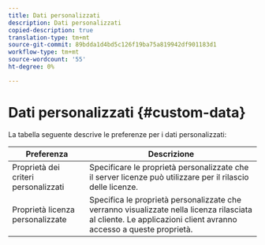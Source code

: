 ```yaml
---
title: Dati personalizzati
description: Dati personalizzati
copied-description: true
translation-type: tm+mt
source-git-commit: 89bdda1d4bd5c126f19ba75a819942df901183d1
workflow-type: tm+mt
source-wordcount: '55'
ht-degree: 0%

---
```



# Dati personalizzati {#custom-data}

La tabella seguente descrive le preferenze per i dati personalizzati:

| Preferenza | Descrizione |
|---|---|
| Proprietà dei criteri personalizzati | Specificare le proprietà personalizzate che il server licenze può utilizzare per il rilascio delle licenze. |
| Proprietà licenza personalizzate | Specifica le proprietà personalizzate che verranno visualizzate nella licenza rilasciata al cliente. Le applicazioni client avranno accesso a queste proprietà. |

